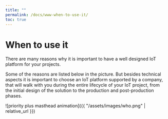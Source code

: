 ```yaml
---
title: ""
permalink: /docs/www-when-to-use-it/
toc: true
---
```


# When to use it

There are many reasons why it is important to have a well designed IoT platform for your projects.

Some of the reasons are listed below in the picture. But besides technical aspects it is important to choose an IoT platform supported by a company, that will walk with you during the entire lifecycle of your IoT project, from the initial design of the solution to the production and post-production phases.

![priority plus masthead animation]({{ "/assets/images/who.png" | relative_url }})
